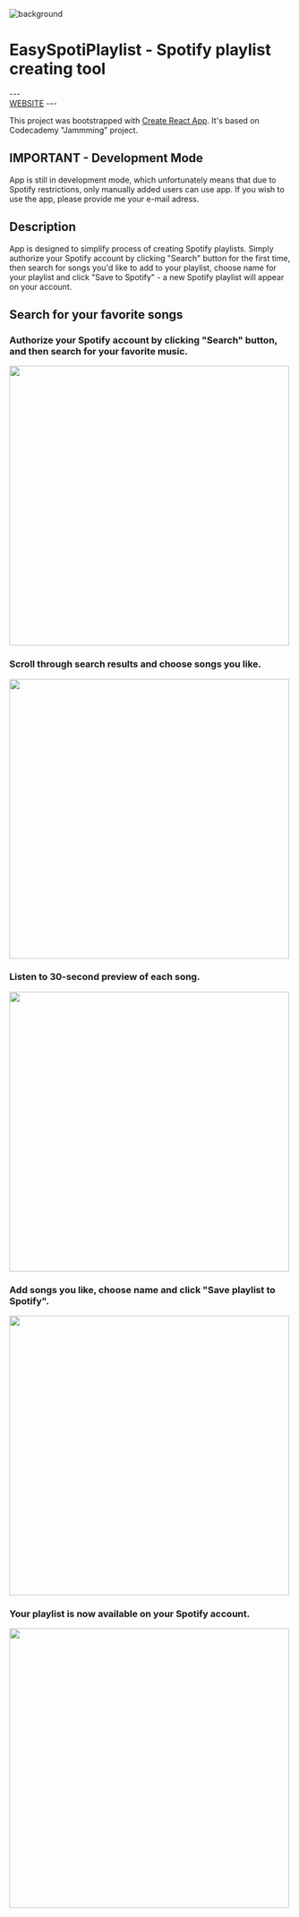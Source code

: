 ![background](https://user-images.githubusercontent.com/99597338/164945678-807ea601-bf49-4e5b-b5fc-9eca7172d079.png?raw=true "EasySpotiPlaylist")
# EasySpotiPlaylist - Spotify playlist creating tool

---</br>
[WEBSITE](https://jradziejewski.github.io/spotify-playlist-creator/)
---</br>

This project was bootstrapped with [Create React App](https://github.com/facebook/create-react-app). It's based on Codecademy "Jammming" project.

## IMPORTANT - Development Mode
App is still in development mode, which unfortunately means that due to Spotify restrictions, only manually added users can use app. If you wish to use the app, please provide me your e-mail adress.

## Description

App is designed to simplify process of creating Spotify playlists. Simply authorize your Spotify account by clicking "Search" button for the first time, then search for songs you'd like to add to your playlist, choose name for your playlist and click "Save to Spotify" - a new Spotify playlist will appear on your account.

## Search for your favorite songs

### Authorize your Spotify account by clicking "Search" button, and then search for your favorite music. <br />
<img src="https://user-images.githubusercontent.com/99597338/164945744-9005cf8e-210c-494b-bed0-776fa8428e16.png" width="500">

### Scroll through search results and choose songs you like.
<img src="https://user-images.githubusercontent.com/99597338/164945759-5f11c282-4c91-400d-aa56-35da8afe20ee.png" width="500">

### Listen to 30-second preview of each song.
<img src="https://user-images.githubusercontent.com/99597338/164945791-4b1523ca-1f9e-41d1-831c-30e7adf150c5.png" width="500">


### Add songs you like, choose name and click "Save playlist to Spotify".
<img src="https://user-images.githubusercontent.com/99597338/164945814-4b647f4c-85f1-457b-98b4-4aff900aa041.png" width="500">

### Your playlist is now available on your Spotify account.
<img src="https://user-images.githubusercontent.com/99597338/164945842-e8069cf9-4026-438f-b437-3bdff3740059.png" width="500">





